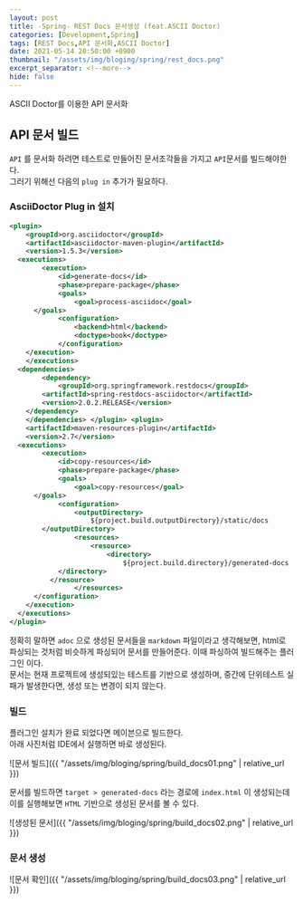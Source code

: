 ```yaml
---
layout: post
title: -Spring- REST Docs 문서생성 (feat.ASCII Doctor)
categories: [Development,Spring]
tags: [REST Docs,API 문서화,ASCII Doctor]
date: 2021-05-14 20:50:00 +0900
thumbnail: "/assets/img/bloging/spring/rest_docs.png"
excerpt_separator: <!--more-->
hide: false
---
```

ASCII Doctor를 이용한 API 문서화

<!--more-->

## API 문서 빌드  

`API` 를 문서화 하려면 테스트로 만들어진 문서조각들을 가지고 `API`문서를 빌드해야한다.  
그러기 위해선 다음의 `plug in` 추가가 필요하다.  



### AsciiDoctor Plug in 설치  

```xml
<plugin>
	<groupId>org.asciidoctor</groupId>
	<artifactId>asciidoctor-maven-plugin</artifactId>
	<version>1.5.3</version>
  <executions>
		<execution>
			<id>generate-docs</id>
			<phase>prepare-package</phase>
			<goals>
				<goal>process-asciidoc</goal>
      </goals>
			<configuration>
				<backend>html</backend>
				<doctype>book</doctype>
			</configuration>
    </execution>
	</executions>
  <dependencies>
		<dependency>
			<groupId>org.springframework.restdocs</groupId>
        <artifactId>spring-restdocs-asciidoctor</artifactId>
        <version>2.0.2.RELEASE</version>
    </dependency>
	</dependencies> </plugin> <plugin>
	<artifactId>maven-resources-plugin</artifactId>
	<version>2.7</version>
  <executions>
		<execution>
			<id>copy-resources</id>
			<phase>prepare-package</phase>
			<goals>
				<goal>copy-resources</goal>
      </goals>
			<configuration>
				<outputDirectory>
					${project.build.outputDirectory}/static/docs
        </outputDirectory>
				<resources>
					<resource>
						<directory>
							${project.build.directory}/generated-docs
            </directory>
          </resource>
				</resources>
      </configuration>
    </execution>
  </executions>
</plugin>
```  

정확히 말하면 `adoc` 으로 생성된 문서들을 `markdown` 파일이라고 생각해보면, html로 파싱되는 것처럼 비슷하게 파싱되어 문서를 만들어준다. 이때 파싱하여 빌드해주는 플러그인 이다.  
문서는 현재 프로젝트에 생성되있는 테스트를 기반으로 생성하며, 중간에 단위테스트 실패가 발생한다면, 생성 또는 변경이 되지 않는다.  





### 빌드

플러그인 설치가 완료 되었다면 메이븐으로 빌드한다.  
아래 사진처럼 IDE에서 실행하면 바로 생성된다.  

![문서 빌드]({{ "/assets/img/bloging/spring/build_docs01.png" | relative_url }})  

문서를 빌드하면 `target > generated-docs`  라는 경로에 `index.html` 이 생성되는데 이를 실행해보면 `HTML` 기반으로 생성된 문서를 볼 수 있다.  

![생성된 문서]({{ "/assets/img/bloging/spring/build_docs02.png" | relative_url }})  



### 문서 생성  

![문서 확인]({{ "/assets/img/bloging/spring/build_docs03.png" | relative_url }})
